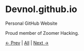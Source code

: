 # Devnol.github.io

Personal GitHub Website



Proud member of Zoomer Hacking.

<a href="https://stephenvk.xyz/"> <- Prev</a> | <a href="https://stephenvk.xyz/ring/">All</a> | <a href="https://neutrontech.tk/">Next -></a>
